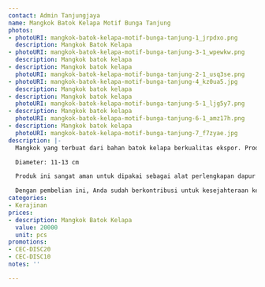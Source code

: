 ```yaml
---
contact: Admin Tanjungjaya
name: Mangkok Batok Kelapa Motif Bunga Tanjung
photos:
- photoURI: mangkok-batok-kelapa-motif-bunga-tanjung-1_jrpdxo.png
  description: Mangkok Batok Kelapa
- photoURI: mangkok-batok-kelapa-motif-bunga-tanjung-3-1_wpewkw.png
  description: Mangkok batok kelapa
- description: Mangkok batok kelapa
  photoURI: mangkok-batok-kelapa-motif-bunga-tanjung-2-1_usq3se.png
- photoURI: mangkok-batok-kelapa-motif-bunga-tanjung-4_kz0ua5.jpg
  description: Mangkok batok kelapa
- description: Mangkok batok kelapa
  photoURI: mangkok-batok-kelapa-motif-bunga-tanjung-5-1_ljg5y7.png
- description: Mangkok batok kelapa
  photoURI: mangkok-batok-kelapa-motif-bunga-tanjung-6-1_amz17h.png
- description: Mangkok batok kelapa
  photoURI: mangkok-batok-kelapa-motif-bunga-tanjung-7_f7zyae.jpg
description: |-
  Mangkok yang terbuat dari bahan batok kelapa berkualitas ekspor. Produk ini dibuat oleh para pengrajin terampil di destinasi wisata Tanjung Lesung.

  Diameter: 11-13 cm

  Produk ini sangat aman untuk dipakai sebagai alat perlengkapan dapur karena tidak dilapisi dengan bahan kimia yang berbahaya. Kami menggunakan bahan pelapis permukaan kayu 100% natural biopolish food grade sehingga Anda dapat menggunakannya sebagai alat perlengkapan dapur yang aman.

  Dengan pembelian ini, Anda sudah berkontribusi untuk kesejahteraan kelompok masyarakat di desa kami.
categories:
- Kerajinan
prices:
- description: Mangkok Batok Kelapa
  value: 20000
  unit: pcs
promotions:
- CEC-DISC20
- CEC-DISC10
notes: ''

---
```

